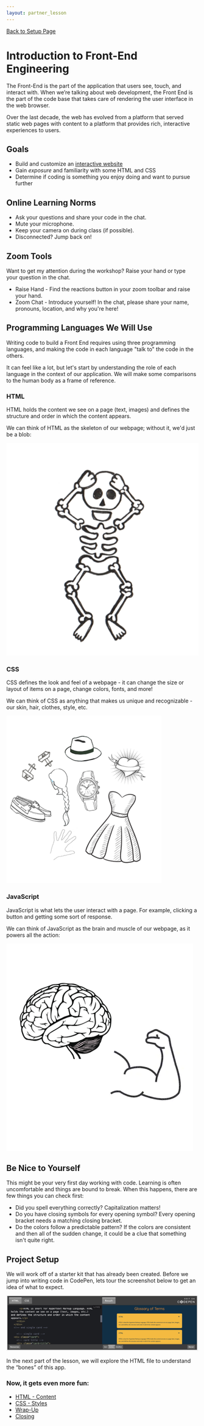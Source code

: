 ```yaml
---
layout: partner_lesson
---
```


<a href="../">Back to Setup Page</a>

# Introduction to Front-End Engineering
The Front-End is the part of the application that users see, touch, and interact with. When we’re talking about web development, the Front End is the part of the code base that takes care of rendering the user interface in the web browser.

Over the last decade, the web has evolved from a platform that served static web pages with content to a platform that provides rich, interactive experiences to users.

## Goals
- Build and customize an <a target="blank" href="https://js-newbies-checkpoint-3.turingschool.repl.co/">interactive website</a>
- Gain _exposure_ and familiarity with some HTML and CSS
- Determine if coding is something you enjoy doing and want to pursue further

## Online Learning Norms
- Ask your questions and share your code in the chat.
- Mute your microphone.
- Keep your camera on during class (if possible).
- Disconnected? Jump back on!

## Zoom Tools
Want to get my attention during the workshop? Raise your hand or type your question in the chat.
- Raise Hand - Find the reactions button in your zoom toolbar and raise your hand.
- Zoom Chat - Introduce yourself! In the chat, please share your name, pronouns, location, and why you're here!

## Programming Languages We Will Use
Writing code to build a Front End requires using three programming languages, and making the code in each language "talk to" the code in the others.

It can feel like a lot, but let's start by understanding the role of each language in the context of our application. We will make some comparisons to the human body as a frame of reference.

<section class="data-type-cards language-cards">
  <div>
    <h3>HTML</h3>
    <p>HTML holds the content we see on a page (text, images) and defines the structure and order in which the content appears.</p>
    <p>We can think of HTML as the skeleton of our webpage; without it, we'd just be a blob:</p>
    <img src="../assets/html.png" alt="Drawing of human skeleton" />
  </div>

  <div>
    <h3>CSS</h3>
    <p>CSS defines the look and feel of a webpage - it can change the size or layout of items on a page, change colors, fonts, and more!</p>
    <p>We can think of CSS as anything that makes us unique and recognizable - our skin, hair, clothes, style, etc.</p>
    <img src="../assets/css.png" alt="Various accessories including a hat, dress, shoes, and hair" />
  </div>

  <div>
    <h3>JavaScript</h3>
    <p>JavaScript is what lets the user interact with a page. For example, clicking a button and getting some sort of response.</p>
    <p>We can think of JavaScript as the brain and muscle of our webpage, as it powers all the action:</p>
    <img src="../assets/js.png" alt="Drawing of a human brain and arm muscle" />
  </div>
</section>

## Be Nice to Yourself

This might be your very first day working with code. Learning is often uncomfortable and things are bound to break. When this happens, there are few things you can check first:
- Did you spell everything correctly? Capitalization matters!
- Do you have closing symbols for every opening symbol? Every opening bracket needs a matching closing bracket.
- Do the colors follow a predictable pattern? If the colors are consistent and then all of the sudden change, it could be a clue that something isn't quite right.

## Project Setup

We will work off of a starter kit that has already been created. Before we jump into writing code in CodePen, lets tour the screenshot below to get an idea of what to expect.

<img src="../assets/codepen.png" alt="Screenshot of CodePen" />

<!-- <iframe height="300" style="width: 100%;" scrolling="no" title="Try Coding x Turing School" src="https://codepen.io/brandifg/embed/MWPeOQZ?default-tab=html%2Cresult&editable=true" frameborder="no" loading="lazy" allowtransparency="true" allowfullscreen="true">
  See the Pen <a href="https://codepen.io/brandifg/pen/MWPeOQZ">
  Try Coding x Turing School</a> by Brandi Gehrke (<a href="https://codepen.io/brandifg">@brandifg</a>)
  on <a href="https://codepen.io">CodePen</a>.
</iframe> -->

In the next part of the lesson, we will explore the HTML file to understand the “bones” of this app.

### Now, it gets even more fun:
- [HTML - Content](../html)
- [CSS - Styles](../css)
- [Wrap-Up](../wrap-up)
- [Closing](../closing)
